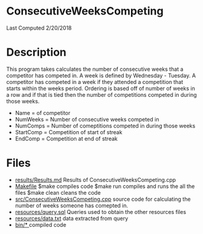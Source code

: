 # ConsecutiveWeeksCompeting

Last Computed 2/20/2018

# Description 
This program takes calculates the number of consecutive weeks that a competitor has competed in. A week is defined by Wednesday - Tuesday. A competitor has competed in a week if they attended a competition that starts within the weeks period. Ordering is based off of number of weeks in a row and if that is tied then the number of competitions competed in during those weeks.

 - Name = of competitor
 - NumWeeks = Number of consecutive weeks competed in
 - NumComps = Number of comeptitions competed in during those weeks
 - StartComp = Competition of start of streak
 - EndComp = Competition at end of streak

# Files

 - [results/Results.md](https://github.com/Jambrose777/JacobAmbroseWCAStatistics/blob/master/ConsecutiveWeeksCompeting/results/Results.md)
	Results of ConsecutiveWeeksCompeting.cpp
 - [Makefile](https://github.com/Jambrose777/JacobAmbroseWCAStatistics/blob/master/ConsecutiveWeeksCompeting/Makefile)
	$make
		compiles code
	$make run 
		compiles and runs the all the files
	$make clean
		cleans the code
 - [src/ConsecutiveWeeksCompeting.cpp](https://github.com/Jambrose777/JacobAmbroseWCAStatistics/blob/master/ConsecutiveWeeksCompeting/src/ConsecutiveWeeksCompeting.cpp)
	source code for calculating the number of weeks someone has comepted in.
 - [resources/query.sql](https://github.com/Jambrose777/JacobAmbroseWCAStatistics/blob/master/ConsecutiveWeeksCompeting/resources/query.sql)
	Queries used to obtain the other resources files
 - [resources/data.txt](https://github.com/Jambrose777/JacobAmbroseWCAStatistics/blob/master/ConsecutiveWeeksCompeting/resources/data.txt)
	data extracted from query
 - [bin/* ](https://github.com/Jambrose777/JacobAmbroseWCAStatistics/tree/master/ConsecutiveWeeksCompeting/bin)
	compiled code

